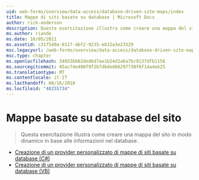 ```yaml
---
uid: web-forms/overview/data-access/database-driven-site-maps/index
title: Mappe di siti basate su database | Microsoft Docs
author: rick-anderson
description: Questa esercitazione illustra come creare una mappa del sito in modo dinamico in base alle informazioni nel database.
ms.author: riande
ms.date: 10/05/2011
ms.assetid: c31f540a-0117-4bf2-9235-eb32a3e23529
msc.legacyurl: /web-forms/overview/data-access/database-driven-site-maps
msc.type: chapter
ms.openlocfilehash: 34053bb62ded6d7ae1b24d1a6a7bc9137dfb1156
ms.sourcegitcommit: 45ac74e400f9f2b7dbded66297730f6f14a4eb25
ms.translationtype: MT
ms.contentlocale: it-IT
ms.lasthandoff: 08/16/2018
ms.locfileid: "48255734"
---
```

<a name="database-driven-site-maps"></a>Mappe basate su database del sito
====================
> Questa esercitazione illustra come creare una mappa del sito in modo dinamico in base alle informazioni nel database.


- [Creazione di un provider personalizzato di mappe di siti basate su database (C#)](building-a-custom-database-driven-site-map-provider-cs.md)
- [Creazione di un provider personalizzato di mappe di siti basate su database (VB)](building-a-custom-database-driven-site-map-provider-vb.md)
